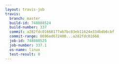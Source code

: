 ```yaml
---
layout: travis-job
travis:
  branch: master
  build-id: 748888524
  build-number: 337
  commit: a282fdc01668177ab7bc83eb11624e334bdb6cbf
  commit-range: 8696ed672400...a282fdc01668
  job-id: 748888525
  job-number: 337.1
  os-name: linux
  test-result: 0
---
```

